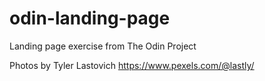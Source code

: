# odin-landing-page
Landing page exercise from The Odin Project

Photos by Tyler Lastovich https://www.pexels.com/@lastly/ 
